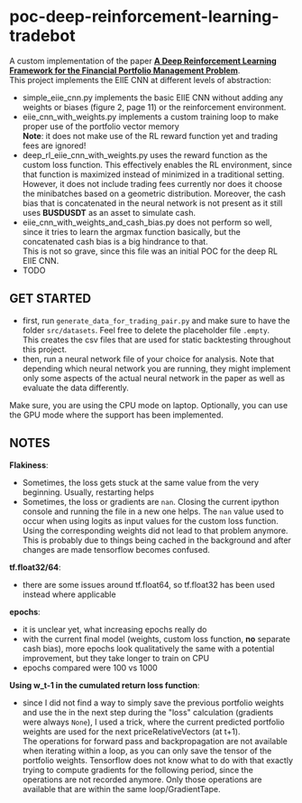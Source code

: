 # poc-deep-reinforcement-learning-tradebot
A custom implementation of the paper [**A Deep Reinforcement Learning Framework for the Financial Portfolio Management Problem**](https://arxiv.org/pdf/1706.10059.pdf).  
This project implements the EIIE CNN at different levels of abstraction:
- simple_eiie_cnn.py implements the basic EIIE CNN without adding any weights or biases (figure 2, page 11) or the reinforcement environment.
- eiie_cnn_with_weights.py implements a custom training loop to make proper use of the portfolio vector memory  
**Note**: it does not make use of the RL reward function yet and trading fees are ignored!
- deep_rl_eiie_cnn_with_weights.py uses the reward function as the custom loss function.
This effectively enables the RL environment, since that function is maximized instead of minimized in a traditional setting.  
However, it does not include trading fees currently nor does it choose the minibatches based on a geometric distribution.
Moreover, the cash bias that is concatenated in the neural network is not present as it
still uses **BUSDUSDT** as an asset to simulate cash.
- eiie_cnn_with_weights_and_cash_bias.py does not perform so well, since it tries to learn the argmax function basically,
but the concatenated cash bias is a big hindrance to that.  
This is not so grave, since this file was an initial POC for the deep RL EIIE CNN.
- TODO


## GET STARTED
- first, run `generate_data_for_trading_pair.py` and make sure to have the folder `src/datasets`. Feel free to delete the placeholder file `.empty`.  
This creates the csv files that are used for static backtesting throughout this project.
- then, run a neural network file of your choice for analysis. Note that depending which neural network you are running, they might implement only
some aspects of the actual neural network in the paper as well as evaluate the data differently.

Make sure, you are using the CPU mode on laptop. Optionally, you can use the GPU mode where the support has been implemented.

## NOTES
**Flakiness**:
- Sometimes, the loss gets stuck at the same value from the very beginning.
Usually, restarting helps
- Sometimes, the loss or gradients are `nan`. Closing the current ipython console
and running the file in a new one helps. The `nan` value used to occur when using logits as input
values for the custom loss function. Using the corresponding weights did not lead to that problem anymore. 
This is probably due to things being cached in the background and after changes are made
tensorflow becomes confused.  

**tf.float32/64**:
- there are some issues around tf.float64, so tf.float32 has been used instead where applicable

**epochs**:
- it is unclear yet, what increasing epochs really do
- with the current final model (weights, custom loss function, **no** separate cash bias),
more epochs look qualitatively the same with a potential improvement, but they take longer to train on CPU
- epochs compared were 100 vs 1000

**Using w_t-1 in the cumulated return loss function**:
- since I did not find a way to simply save the previous portfolio weights and use the in the next
step during the "loss" calculation (gradients were always `None`), I used a trick, where the current
predicted portfolio weights are used for the next priceRelativeVectors (at t+1).  
The operations for forward pass and backpropagation are not available when iterating within a loop,
as you can only save the tensor of the portfolio weights. Tensorflow does not know what to 
do with that exactly trying to compute gradients for the following period, since
the operations are not recorded anymore. Only those operations are available that are
within the same loop/GradientTape.